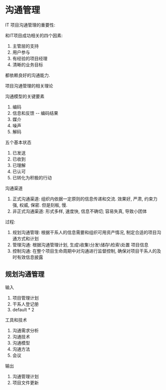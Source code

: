 # 沟通管理

IT 项目沟通管理的重要性: 

和IT项目成功相关的四个因素: 
1. 主管层的支持
2. 用户参与
3. 有经验的项目经理
4. 清晰的业务目标

都依赖良好的沟通能力. 

项目沟通管理的相关理论

沟通模型的关键要素
1. 编码
2. 信息和反馈 -- 编码结果
3. 媒介
4. 噪声
5. 解码

五个基本状态
1. 已发送
2. 已收到
3. 已理解
4. 已认可
5. 已转化为积极的行动

沟通渠道
1. 正式沟通渠道: 组织内依据一定原则的信息传递和交流. 效果好, 严肃, 约束力强, 权威, 保密. 但是刻板, 慢. 
2. 非正式沟通渠道: 形式多样, 速度快, 信息不确切; 容易失真, 导致小团体

过程: 
1. 规划沟通管理: 根据干系人的信息需要和组织可用资产情况, 制定合适的项目沟通方式和计划
2. 管理沟通: 根据沟通管理计划, 生成\收集\分发\储存\检索\处置 项目信息
3. 控制沟通: 在整个项目生命周期中对沟通进行监督控制, 确保对项目干系人的及时有效信息披露

## 规划沟通管理

输入
1. 项目管理计划
2. 干系人登记册
3. default * 2

工具和技术
1. 沟通需求分析
2. 沟通技术
3. 沟通模型
4. 沟通方法
5. 会议

输出
1. 沟通管理计划
2. 项目文件更新


